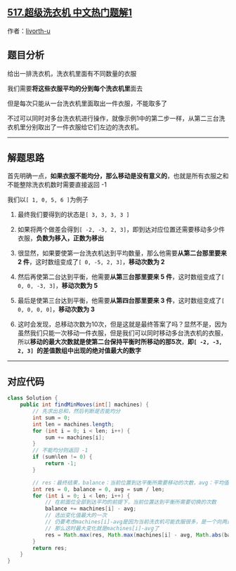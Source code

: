 ## [517.超级洗衣机 中文热门题解1](https://leetcode.cn/problems/super-washing-machines/solutions/100000/517-chao-ji-xi-yi-ji-zui-da-ci-shu-jiu-s-cqts)

作者：[livorth-u](https://leetcode.cn/u/livorth-u)
## 题目分析

给出一排洗衣机，洗衣机里面有不同数量的衣服

我们需要**将这些衣服平均的分到每个洗衣机里**面去

但是每次只能从一台洗衣机里面取出一件衣服，不能取多了

不过可以同时对多台洗衣机进行操作，就像示例1中的第二步一样，从第二三台洗衣机里分别取出了一件衣服给它们左边的洗衣机。

---

## 解题思路

首先明确一点，**如果衣服不能均分，那么移动是没有意义的**，也就是所有衣服之和不能整除洗衣机数时需要直接返回 -1

我们以`[ 1, 0, 5, 6 ]`为例子

1. 最终我们要得到的状态是`[ 3, 3, 3, 3 ]`
2. 如果将两个做差会得到`[ -2, -3, 2, 3]`，即到达对应位置还需要移动多少件衣服，**负数为移入，正数为移出**
3. 很显然，如果要使第一台洗衣机达到平均数量，那么他需要**从第二台那里要来 2 件**，这时数组变成了`[ 0, -5, 2, 3]`，**移动次数为 2**
4. 然后再使第二台达到平衡，他需要**从第三台那里要来 5 件**，这时数组变成了`[ 0, 0, -3, 3]`，**移动次数为 5**
5. 最后是使第三台达到平衡，他需要**从第四台那里要来 3 件**，这时数组变成了`[ 0, 0, 0, 0]`，**移动次数为 3**

6. 这时会发现，总移动次数为10次，但是这就是最终答案了吗？显然不是，因为虽然我们只能一次移动一件衣服，但是我们可以同时移动多台洗衣机的衣服，所以**移动的最大次数就是使第二台保持平衡时所移动的那5次**，**即`[ -2, -3, 2, 3] `的差值数组中出现的绝对值最大的数字**

---

## 对应代码

```java
class Solution {
    public int findMinMoves(int[] machines) {
        // 先求出总和，然后判断是否能均分
        int sum = 0;
        int len = machines.length;
        for (int i = 0; i < len; i++) {
            sum += machines[i];
        }
        // 不能均分则返回 -1
        if (sum%len != 0) {
            return -1;
        }

        // res：最终结果，balance：当前位置到达平衡所需要移动的次数，avg：平均值
        int res = 0, balance = 0, avg = sum / len;
        for (int i = 0; i < len; i++) {
            // 在前面位全部到达平均的前提下，当前位置达到平衡所需要切换的次数
            balance += machines[i] - avg;
            // 选出变化值最大的一次
            // 仍要考虑machines[i]-avg是因为当前洗衣机可能衣服很多，是一个向两边输出衣服的角色
            // 那么这时最大变化就是machines[i]-avg了
            res = Math.max(res, Math.max(machines[i] - avg, Math.abs(balance)));
        }
        return res;
    }
}
```

